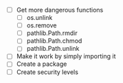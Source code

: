 - [ ] Get more dangerous functions
  - [ ] os.unlink
  - [ ] os.remove
  - [ ] pathlib.Path.rmdir
  - [ ] pathlib.Path.chmod
  - [ ] pathlib.Path.unlink
- [ ] Make it work by simply importing it
- [ ] Create a package
- [ ] Create security levels
